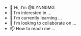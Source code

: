- 👋 Hi, I’m @ILYNN0MG
- 👀 I’m interested in ...
- 🌱 I’m currently learning ...
- 💞️ I’m looking to collaborate on ...
- 📫 How to reach me ...

<!---
ILYNN0MG/ILYNN0MG is a ✨ special ✨ repository because its `README.md` (this file) appears on your GitHub profile.
You can click the Preview link to take a look at your changes.
--->
